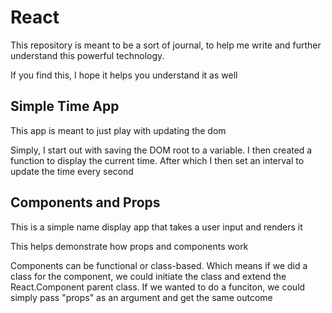 # React

This repository is meant to be a sort of journal, to help me write and further understand this powerful technology.

If you find this, I hope it helps you understand it as well

## Simple Time App

This app is meant to just play with updating the dom

Simply, I start out with saving the DOM root to a variable. I then created a function to display the current time. After which I then set an interval to update the time every second

## Components and Props

This is a simple name display app that takes a user input and renders it

This helps demonstrate how props and components work

Components can be functional or class-based. Which means if we did a class for the component, we could initiate the class and extend the React.Component parent class. If we wanted to do a funciton, we could simply pass "props" as an argument
and get the same outcome
